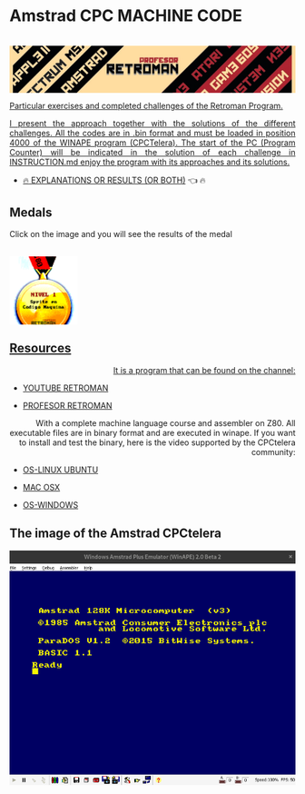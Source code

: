 # Amstrad CPC MACHINE CODE

<div style="display: inline_block"><br>
    <a href="https://profesorretroman.com/" target="_blank"><img align="center" alt="AmstradCPC"   src="https://github.com/aggranadoss/amstradcpc-machine-code/blob/master/images/logo.png">
</div>

Particular exercises and completed challenges of the Retroman Program.

<div style="text-align: justify"> I present the approach together with the solutions of the different challenges. All the codes are in .bin format and must be loaded in position 4000 of the WINAPE program (CPCTelera). The start of the PC (Program Counter) will be indicated in the solution of each challenge in INSTRUCTION.md enjoy the program with its approaches and its solutions. </div>


- :fire: [EXPLANATIONS OR RESULTS (OR BOTH)](https://github.com/aggranadoss/amstradcpc-machine-code/tree/master/amstrad_cpc_exercises_resolved) :point_left: :fire:  


## Medals

Click on the image and you will see the results of the medal

<div style="display: inline_block"><br>
    <a href="https://github.com/aggranadoss/amstradcpc-machine-code/blob/master/amstrad_cpc_exercises_resolved/first_sprite/INSTRUCTION.md" target="_blank"><img align="center" alt="AmstradCPC" height="120" width="120" src="https://github.com/aggranadoss/amstradcpc-machine-code/blob/master/images/medals/medal_machine_code_first_sprite.png">
</div>

## Resources

<div style="text-align: right"> It is a program that can be found on the channel: </div>

- [YOUTUBE RETROMAN](https://www.youtube.com/@ProfesorRetroman/about)

- [PROFESOR RETROMAN](https://profesorretroman.com/)

<div style="text-align: right"> With a complete machine language course and assembler on Z80. All executable files are in binary format and are executed in winape. If you want to install and test the binary, here is the video supported by the CPCtelera community:</div>

- [OS-LINUX UBUNTU](https://www.youtube.com/watch?v=aItoD7OfdkM)

- [MAC OSX](https://www.youtube.com/watch?v=4a_dh0WXWic)

- [OS-WINDOWS](https://www.youtube.com/watch?v=YIrbPEinYp0&list=RDCMUCSdIAKvPxlB3VlFDCBvI46A&index=3)

## The image of the Amstrad CPCtelera

![](images/amstradcpc.png)

